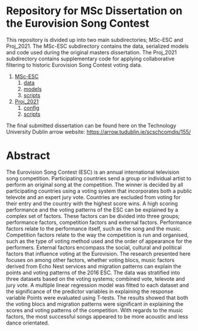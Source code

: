 # Repository for MSc Dissertation on the Eurovision Song Contest

This repository is divided up into two main subdirectories; MSc-ESC and Proj_2021. The MSc-ESC subdirectory contains the data, serialized models and code used during the original masters dissertation. The Proj_2021 subdirectory contains supplementary code for applying collaborative filtering to historic Eurovision Song Contest voting data.
 
 1. [MSc-ESC](https://github.com/oislen/MSc-ESC/tree/master/MSc_2018)
    1. [data](https://github.com/oislen/MSc-ESC/tree/master/MSc_2018/data)
	2. [models](https://github.com/oislen/MSc-ESC/tree/master/MSc_2018/models)
	3. [scripts](https://github.com/oislen/MSc-ESC/tree/master/MSc_2018/scripts)
3. [Proj_2021](https://github.com/oislen/MSc-ESC/tree/master/Proj_2021)
    1. [config](https://github.com/oislen/MSc-ESC/tree/master/Proj_2021/config)
	2. [scripts](https://github.com/oislen/MSc-ESC/tree/master/Proj_2021/scripts)
 
The final submitted dissertation can be found here on the Technology University Dublin arrow website:
https://arrow.tudublin.ie/scschcomdis/155/

# Abstract

The Eurovision Song Contest (ESC) is an annual international television song competition. Participating countries send a group or individual artist to perform an original song at the competition. The winner is decided by all participating countries using a voting system that incorporates both a public televote and an expert jury vote. Countries are excluded from voting for their entry and the country with the highest score wins. A high scoring performance and the voting patterns of the ESC can be explained by a complex set of factors. These factors can be divided into three groups; performance factors, competition factors and external factors. Performance factors relate to the performance itself, such as the song and the music. Competition factors relate to the way the competition is run and organised, such as the type of voting method used and the order of appearance for the performers. External factors encompass the social, cultural and political factors that influence voting at the Eurovision. The research presented here focuses on among other factors, whether voting blocs, music factors derived from Echo Nest services and migration patterns can explain the points and voting patterns of the 2016 ESC. The data was stratified into three datasets based on the voting systems; combined vote, televote and jury vote. A multiple linear regression model was fitted to each dataset and the significance of the predictor variables in explaining the response variable Points were evaluated using T-tests. The results showed that both the voting blocs and migration patterns were significant in explaining the scores and voting patterns of the competition. With regards to the music factors, the most successful songs appeared to be more acoustic and less dance orientated.